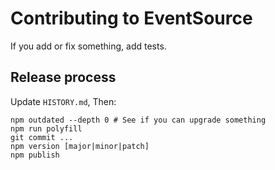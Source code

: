 # Contributing to EventSource

If you add or fix something, add tests.

## Release process

Update `HISTORY.md`, Then:

    npm outdated --depth 0 # See if you can upgrade something
    npm run polyfill
    git commit ...
    npm version [major|minor|patch]
    npm publish

